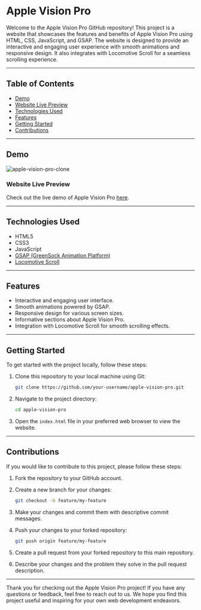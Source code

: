# Apple Vision Pro

Welcome to the Apple Vision Pro GitHub repository! This project is a website that showcases the features and benefits of Apple Vision Pro using HTML, CSS, JavaScript, and GSAP. The website is designed to provide an interactive and engaging user experience with smooth animations and responsive design. It also integrates with Locomotive Scroll for a seamless scrolling experience.

---

## Table of Contents

- [Demo](#demo)
- [Website Live Preview](#website-live-preview)
- [Technologies Used](#technologies-used)
- [Features](#features)
- [Getting Started](#getting-started)
- [Contributions](#contributions)

---

## Demo

![apple-vision-pro-clone](https://github.com/Anandini18/apple_vision_pro_clone/assets/88365547/37305eed-5e9c-464c-adf9-854959b07297)

### Website Live Preview

Check out the live demo of Apple Vision Pro [here](https://anandini18.github.io/apple_vision_pro_clone/).

---

## Technologies Used

- HTML5
- CSS3
- JavaScript
- [GSAP (GreenSock Animation Platform)](https://greensock.com/gsap/)
- [Locomotive Scroll](https://github.com/locomotivemtl/locomotive-scroll)

---

## Features

- Interactive and engaging user interface.
- Smooth animations powered by GSAP.
- Responsive design for various screen sizes.
- Informative sections about Apple Vision Pro.
- Integration with Locomotive Scroll for smooth scrolling effects.

---

## Getting Started

To get started with the project locally, follow these steps:

1. Clone this repository to your local machine using Git:

   ```bash
   git clone https://github.com/your-username/apple-vision-pro.git
   ```

2. Navigate to the project directory:

   ```bash
   cd apple-vision-pro
   ```

3. Open the `index.html` file in your preferred web browser to view the website.

---

## Contributions

If you would like to contribute to this project, please follow these steps:

1. Fork the repository to your GitHub account.

2. Create a new branch for your changes:

   ```bash
   git checkout -b feature/my-feature
   ```

3. Make your changes and commit them with descriptive commit messages.

4. Push your changes to your forked repository:

   ```bash
   git push origin feature/my-feature
   ```

5. Create a pull request from your forked repository to this main repository.

6. Describe your changes and the problem they solve in the pull request description.

---

Thank you for checking out the Apple Vision Pro project! If you have any questions or feedback, feel free to reach out to us. We hope you find this project useful and inspiring for your own web development endeavors.
